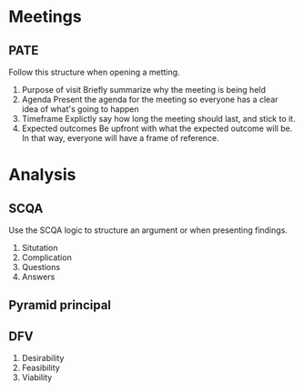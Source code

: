 # Meetings

## PATE
Follow this structure when opening a metting.

1. Purpose of visit
	Briefly summarize why the meeting is being held
2. Agenda
	Present the agenda for the meeting so everyone has a clear idea of
	what's going to happen
3. Timeframe
	Explictly say how long the meeting should last, and stick to it.
4. Expected outcomes
	Be upfront with what the expected outcome will be. In that way, everyone
	will have a frame of reference.
	
# Analysis

## SCQA
Use the SCQA logic to structure an argument or when presenting findings.

1. Situtation
2. Complication
3. Questions
4. Answers

## Pyramid principal

## DFV

1. Desirability
2. Feasibility
3. Viability